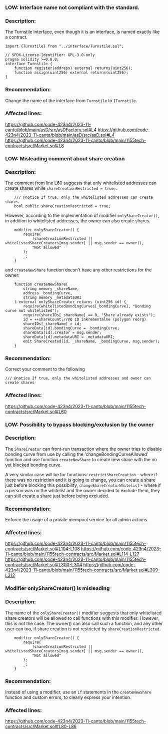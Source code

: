 ### LOW: Interface name not compliant with the standard.

### Description:
The Turnstile interface, even though it is an interface, is named exactly like a contract.
```solidity
import {Turnstile} from "../interface/Turnstile.sol";
```

```solidity
// SPDX-License-Identifier: GPL-3.0-only
pragma solidity >=0.8.0;
interface Turnstile {
    function register(address) external returns(uint256);
    function assign(uint256) external returns(uint256);
}
```

### Recommendation:
Change the name of the interface from `Turnstile` to `ITurnstile`.

### Affected lines:
https://github.com/code-423n4/2023-11-canto/blob/main/asD/src/asDFactory.sol#L4
https://github.com/code-423n4/2023-11-canto/blob/main/asD/src/asD.sol#L4
https://github.com/code-423n4/2023-11-canto/blob/main/1155tech-contracts/src/Market.sol#L8

### LOW: Misleading comment about share creation

### Description:
The comment from line L60 suggests that only whitelisted addresses can create shares while `shareCreationRestricted = true;`.
```solidity
    /// @notice If true, only the whitelisted addresses can create shares
    bool public shareCreationRestricted = true;
```
However, according to the implementation of modifier `onlyShareCreator()`, in addition to whitelisted addresses, the owner can also create shares.

```solidity
    modifier onlyShareCreator() {
        require(
            !shareCreationRestricted || whitelistedShareCreators[msg.sender] || msg.sender == owner(),
            "Not allowed"
        );
        _;
    }
```
and `createNewShare` function doesn't have any other restrictions for the owner:
```solidity
    function createNewShare(
        string memory _shareName,
        address _bondingCurve,
        string memory _metadataURI
    ) external onlyShareCreator returns (uint256 id) {
        require(whitelistedBondingCurves[_bondingCurve], "Bonding curve not whitelisted");
        require(shareIDs[_shareName] == 0, "Share already exists");
        id = ++shareCount;//@Q ID inkrementalne (polygon reorg)
        shareIDs[_shareName] = id;
        shareData[id].bondingCurve = _bondingCurve;
        shareData[id].creator = msg.sender;
        shareData[id].metadataURI = _metadataURI;
        emit ShareCreated(id, _shareName, _bondingCurve, msg.sender);
    }
```

### Recommendation:
Correct your comment to the following
```solidity
/// @notice If true, only the whitelisted addresses and owner can create shares
```

### Affected lines:
https://github.com/code-423n4/2023-11-canto/blob/main/1155tech-contracts/src/Market.sol#L60

### LOW: Possibility to bypass blocking/exclusion by the owner

### Description:
The `ShareCreator` can front-run transaction where the owner tries to disable bonding curve from use by calling the 'changeBondingCurveAllowed' function and use function `createNewShare` to create new share with the no yet blocked bonding curve.

A very similar case will be for functions: `restrictShareCreation` - where if there was no restriction and it is going to change, you can create a share just before blocking this possibility, `changeShareCreatorWhitelist` - where if a person was on the whitelist and the owner decided to exclude them, they can still create a share just before being excluded.

### Recommendation:
Enforce the usage of a private mempool service for all admin actions.

### Affected lines:
https://github.com/code-423n4/2023-11-canto/blob/main/1155tech-contracts/src/Market.sol#L104-L108
https://github.com/code-423n4/2023-11-canto/blob/main/1155tech-contracts/src/Market.sol#L114-L127
https://github.com/code-423n4/2023-11-canto/blob/main/1155tech-contracts/src/Market.sol#L300-L304
https://github.com/code-423n4/2023-11-canto/blob/main/1155tech-contracts/src/Market.sol#L309-L312

### Modifier onlyShareCreator() is misleading

### Description:
The name of the `onlyShareCreator()` modifier suggests that only whitelisted share creators will be allowed to call functions with this modifier. However, this is not the case. The owner() can also call such a function, and any other user can too, if share creation is not restricted by `shareCreationRestricted`.

```solidity
    modifier onlyShareCreator() {
        require(
            !shareCreationRestricted || whitelistedShareCreators[msg.sender] || msg.sender == owner(),
            "Not allowed"
        );
        _;
    }
```

### Recommendation:
Instead of using a modifier, use an `if` statements in the `createNewShare` function and custom errors, to clearly express your intention.

### Affected lines:
https://github.com/code-423n4/2023-11-canto/blob/main/1155tech-contracts/src/Market.sol#L80-L86